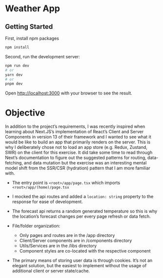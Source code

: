 # Weather App

## Getting Started

First, install npm packages

```bash
npm install
```

Second, run the development server:

```bash
npm run dev
# or
yarn dev
# or
pnpm dev
```

Open [http://localhost:3000](http://localhost:3000) with your browser to see the result.

# Objective

In addition to the project’s requirements, I was recently inspired when learning about Next.JS’s implementation of React’s Client and Server Components in version 13 of their framework and I wanted to see what it would be like to build an app that primarily renders on the server. This is why I deliberately chose not to load an app store (e.g. Redux, Zustand, SWR) on the client for this exercise. It did take some time to read through Next’s documentation to figure out the suggested patterns for routing, data-fetching, and data mutation but the exercise was an interesting mental model shift from the SSR/CSR (hydration) pattern that I am more familiar with.

- The entry point is `<root>/app/page.tsx` which imports `<root>/app/(home)/page.tsx`

- I mocked the api routes and added a `location: string` property to the response for ease of development.

- The forecast api returns a random generated temperature so this is why the location’s forecast changes per every page refresh or data fetch.

- File/folder organization:

  - Only pages and routes are in the <root>/app directory
  - Client/Server components are in <root>/components directory
  - Utils/Services are in the <root>/libs directory
  - Component styles are co-located with the respective component

- The primary means of storing user data is through cookies. It’s not an elegant solution, but the easiest to implement without the usage of additional client or server state/cache.
